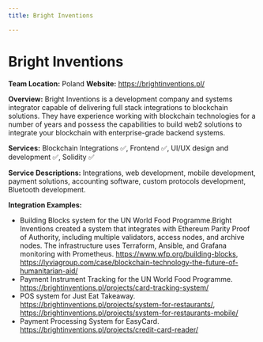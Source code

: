 ```yaml
---
title: Bright Inventions

---
```


# Bright Inventions
**Team Location:** Poland
**Website:** https://brightinventions.pl/ 

**Overview:**
Bright Inventions is a development company and systems integrator capable of delivering full stack integrations to blockchain solutions. They have experience working with blockchain technologies for a number of years and possess the capabilities to build web2 solutions to integrate your blockchain with enterprise-grade backend systems.

**Services:** 
Blockchain Integrations ✅, Frontend ✅, UI/UX design and development ✅, Solidity ✅ 

**Service Descriptions:** Integrations, web development, mobile development, payment solutions, accounting software, custom protocols development, Bluetooth development.

**Integration Examples:** 
* Building Blocks system for the UN World Food Programme.Bright Inventions created a system that integrates with Ethereum Parity Proof of Authority, including multiple validators, access nodes, and archive nodes. The infrastructure uses Terraform, Ansible, and Grafana monitoring with Prometheus. https://www.wfp.org/building-blocks, https://lyviagroup.com/case/blockchain-technology-the-future-of-humanitarian-aid/
* Payment Instrument Tracking for the UN World Food Programme. https://brightinventions.pl/projects/card-tracking-system/
* POS system for Just Eat Takeaway. https://brightinventions.pl/projects/system-for-restaurants/, https://brightinventions.pl/projects/system-for-restaurants-mobile/
* Payment Processing System for EasyCard. https://brightinventions.pl/projects/credit-card-reader/


